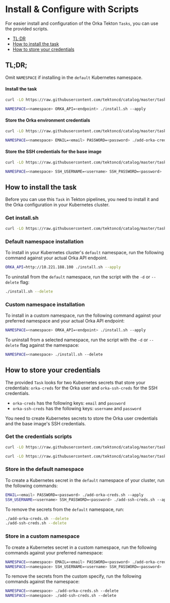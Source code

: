 # Install & Configure with Scripts

For easier install and configuration of the Orka Tekton `Tasks`, you can use the provided scripts.

* [TL;DR](#tldr)
* [How to install the task](#how-to-install-the-task)
* [How to store your credentials](#how-to-store-your-credentials)

## TL;DR;

Omit `NAMESPACE` if installing in the `default` Kubernetes namespace.

#### Install the task

```sh
curl -LO https://raw.githubusercontent.com/tektoncd/catalog/master/task/orka-full/0.1/install.sh && chmod 755 install.sh

NAMESPACE=<namespace> ORKA_API=<endpoint> ./install.sh --apply
```

#### Store the Orka environment credentials

```sh
curl -LO https://raw.githubusercontent.com/tektoncd/catalog/master/task/orka-full/0.1/add-orka-creds.sh && chmod 755 add-orka-creds.sh

NAMESPACE=<namespace> EMAIL=<email> PASSWORD=<password> ./add-orka-creds.sh --apply
```

#### Store the SSH credentials for the base image

```sh
curl -LO https://raw.githubusercontent.com/tektoncd/catalog/master/task/orka-full/0.1/add-ssh-creds.sh && chmod 755 add-ssh-creds.sh

NAMESPACE=<namespace> SSH_USERNAME=<username> SSH_PASSWORD=<password> ./add-ssh-creds.sh --apply
```

## How to install the task

Before you can use this `Task` in Tekton pipelines, you need to install it and the Orka configuration in your Kubernetes cluster.

### Get install.sh

```sh
curl -LO https://raw.githubusercontent.com/tektoncd/catalog/master/task/orka-full/0.1/install.sh && chmod 755 install.sh
```

### Default namespace installation

To install in your Kubernetes cluster's `default` namespace, run the following command against your actual Orka API endpoint.

```sh
ORKA_API=http://10.221.188.100 ./install.sh --apply
```

To uninstall from the `default` namespace, run the script with the `-d` or `--delete` flag:

```sh
./install.sh --delete
```

### Custom namespace installation

To install in a custom namespace, run the following command against your preferred namespace and your actual Orka API endpoint:

```sh
NAMESPACE=<namespace> ORKA_API=<endpoint> ./install.sh --apply
```

To uninstall from a selected namespace, run the script with the `-d` or `--delete` flag against the namespace:

```sh
NAMESPACE=<namespace> ./install.sh --delete
```

## How to store your credentials

The provided `Task` looks for two Kubernetes secrets that store your credentials: `orka-creds` for the Orka user and `orka-ssh-creds` for the SSH credentials.
  * `orka-creds` has the following keys: `email` and `password`
  * `orka-ssh-creds` has the following keys: `username` and `password`

You need to create Kubernetes secrets to store the Orka user credentials and the base image's SSH credentials.

### Get the credentials scripts

```sh
curl -LO https://raw.githubusercontent.com/tektoncd/catalog/master/task/orka-full/0.1/add-orka-creds.sh && chmod 755 add-orka-creds.sh

curl -LO https://raw.githubusercontent.com/tektoncd/catalog/master/task/orka-full/0.1/add-ssh-creds.sh && chmod 755 add-ssh-creds.sh
```

### Store in the default namespace

To create a Kubernetes secret in the `default` namespace of your cluster, run the following commands:

```sh
EMAIL=<email> PASSWORD=<password> ./add-orka-creds.sh --apply
SSH_USERNAME=<username> SSH_PASSWORD=<password> ./add-ssh-creds.sh --apply
```

To remove the secrets from the `default` namespace, run:

```sh
./add-orka-creds.sh --delete
./add-ssh-creds.sh --delete
```

### Store in a custom namespace

To create a Kubernetes secret in a custom namespace, run the following commands against your preferred namespace:

```sh
NAMESPACE=<namespace> EMAIL=<email> PASSWORD=<password> ./add-orka-creds.sh --apply
NAMESPACE=<namespace> SSH_USERNAME=<username> SSH_PASSWORD=<password> ./add-ssh-creds.sh --apply
```

To remove the secrets from the custom specify, run the following commands against the namespace:

```sh
NAMESPACE=<namespace> ./add-orka-creds.sh --delete
NAMESPACE=<namespace> ./add-ssh-creds.sh --delete
```
